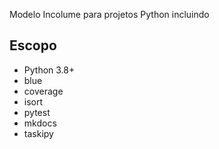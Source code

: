 Modelo Incolume para projetos Python incluindo 


## Escopo

- Python 3.8+
- blue
- coverage
- isort
- pytest
- mkdocs 
- taskipy